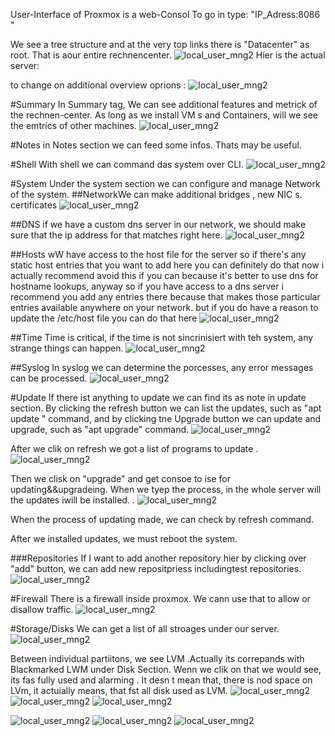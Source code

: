 User-Interface of Proxmox is a web-Consol
To go in type: "IP_Adress:8086 " 

We see a tree structure and at the very top links there is "Datacenter" as root. That is aour entire rechnencenter. 
![local_user_mng2](images/console1.png)
Hier is the actual server:


to change on additional overview oprions :
![local_user_mng2](images/console2.png)



#Summary
In Summary tag, We can see additional features and metrick of the rechnen-center. As long as we install VM s and Containers, will we see the emtrics of other machines. 
![local_user_mng2](images/console4.png)

#Notes
in Notes section we can feed some infos. Thats may be useful. 

#Shell
With shell we can command das system over CLI. 
![local_user_mng2](images/console5.png)

#System
Under the system section we can configure and manage Network of the system. 
##NetworkWe can make additional bridges , new NIC s. 
certificates 
![local_user_mng2](images/console6.png)

##DNS
if we have a custom dns server in
our network, we should make sure that
the ip address for that matches right
here.
![local_user_mng2](images/console7.png)

##Hosts
wW have access
to the host file for the server
so if there's any static host entries
that you want to add here you can
definitely do that
now i actually recommend  avoid this
if you can because it's better to use
dns for hostname lookups, anyway
so if you have access to a dns server i
recommend you add any entries there
because that makes those particular
entries available anywhere on your
network.
but if you do have a reason to update
the  /etc/host file you can do that here
![local_user_mng2](images/console8.png)

##Time
Time is critical, if the time is not sincrinisiert with teh system, any strange things can happen. 
![local_user_mng2](images/console9.png)

##Syslog
In syslog we can determine the porcesses, any error messages can be processed. 
![local_user_mng2](images/console10.png)

#Update
If there ist anything to update we can find its as note in update section. By clicking the refresh button we can list the updates, such as "apt update " command, and by clicking tne Upgrade button we can update and upgrade, such as "apt upgrade" command. 
![local_user_mng2](images/console11.png)

After we clik on refresh we got a list of programs to update .
![local_user_mng2](images/console12.png)

Then we clisk on "upgrade" and get consoe to ise for updating&&upgradeing. When we tyep the process, in the whole server will the updates iwill be installed. . 
![local_user_mng2](images/console13.png)

When the process of updating made, we can check by refresh command. 

After we installed updates, we must reboot the system. 

###Repositories
If I want to add another repository hier by clicking over "add" button, we can add new repositpriess includingtest repositories. 
![local_user_mng2](images/console14.png)

#Firewall
There is a firewall inside proxmox. We cann use that to allow or disallow traffic.
![local_user_mng2](images/console15.png)

#Storage/Disks
We can get a list of all stroages under our server.
![local_user_mng2](images/console16.png)

Between individual partiitons, we see LVM .Actually its correpands with Blackmarked LWM under Disk Section. Wenn we clik on that we would see, its fas fully used and alarming . It desn t mean that, there is nod space on LVm, it actuially means, that fst all disk used as LVM. 
![local_user_mng2](images/console17.png)
![local_user_mng2](images/console18.png)
![local_user_mng2](images/console19.png)


![local_user_mng2](images/console18.png)
![local_user_mng2](images/console18.png)
![local_user_mng2](images/console18.png)
